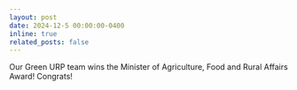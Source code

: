 ```yaml
---
layout: post
date: 2024-12-5 00:00:00-0400
inline: true
related_posts: false
---
```


Our Green URP team wins the Minister of Agriculture, Food and Rural Affairs Award! Congrats!
